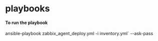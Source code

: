 # playbooks



#### To run the playbook 
ansible-playbook zabbix_agent_deploy.yml -i inventory.yml` --ask-pass
